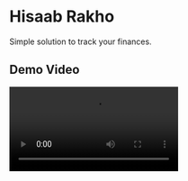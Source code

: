 # Hisaab Rakho

Simple solution to track your finances.

## Demo Video

<video controls src="Hisaab Rakho 2.0 App Demo Video.mp4" title="Demo Video"></video>